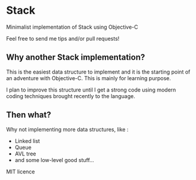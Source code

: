 # Stack

Minimalist implementation of Stack using Objective-C

Feel free to send me tips and/or pull requests!

## Why another Stack implementation?

This is the easiest data structure to implement and it is the starting point of an adventure with Objective-C.
This is mainly for learning purpose.

I plan to improve this structure until I get a strong code using modern coding techniques brought recently 
to the language.

## Then what?

Why not implementing more data structures, like :
- Linked list
- Queue
- AVL tree
- and some low-level good stuff...

MIT licence
